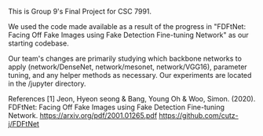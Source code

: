 
This is Group 9's Final Project for CSC 7991. 

We used the code made available as a result of the progress in "FDFtNet: Facing Off Fake Images using Fake Detection Fine-tuning Network" as our starting codebase. 

Our team's changes are primarily studying which backbone networks to apply (network/DenseNet, network/mesonet, network/VGG16), parameter tuning, and any helper methods as necessary. Our experiments are located in the /jupyter directory. 

References 
[1] Jeon, Hyeon seong & Bang, Young Oh & Woo, Simon. (2020). FDFtNet: Facing Off Fake Images using Fake Detection Fine-tuning Network. 
https://arxiv.org/pdf/2001.01265.pdf 
https://github.com/cutz-j/FDFtNet